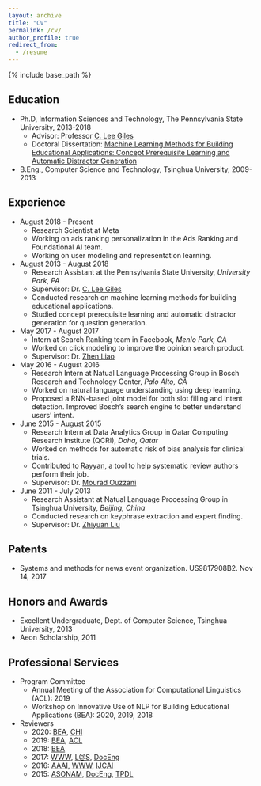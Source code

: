 ```yaml
---
layout: archive
title: "CV"
permalink: /cv/
author_profile: true
redirect_from:
  - /resume
---
```


{% include base_path %}

Education
---
* Ph.D, Information Sciences and Technology, The Pennsylvania State University, 2013-2018
  * Advisor: Professor [C. Lee Giles](http://clgiles.ist.psu.edu/)
  * Doctoral Dissertation: [Machine Learning Methods for Building Educational Applications: Concept Prerequisite Learning and Automatic Distractor Generation](https://etda.libraries.psu.edu/catalog/15448cul226)
* B.Eng., Computer Science and Technology, Tsinghua University, 2009-2013

Experience
---
* August 2018 - Present
  * Research Scientist at Meta
  * Working on ads ranking personalization in the Ads Ranking and Foundational AI team.
  * Working on user modeling and representation learning.
* August 2013 - August 2018
  * Research Assistant at the Pennsylvania State University, *University Park, PA*
  * Supervisor: Dr. [C. Lee Giles](http://clgiles.ist.psu.edu/)
  * Conducted research on machine learning methods for building educational applications.
  * Studied concept prerequisite learning and automatic distractor generation for question generation.
* May 2017 - August 2017
  * Intern at Search Ranking team in Facebook, *Menlo Park, CA*
  * Worked on click modeling to improve the opinion search product.
  * Supervisor: Dr. [Zhen Liao](https://www.linkedin.com/in/zhen-liao-156aa632/)
* May 2016 - August 2016
  * Research Intern at Natual Language Processing Group in Bosch Research and Technology Center, *Palo Alto, CA*
  * Worked on natural language understanding using deep learning.
  * Proposed a RNN-based joint model for both slot filling and intent detection. Improved Bosch’s search
engine to better understand users’ intent.
* June 2015 - August 2015
  * Research Intern at Data Analytics Group in Qatar Computing Research Institute (QCRI), *Doha, Qatar*
  * Worked on methods for automatic risk of bias analysis for clinical trials.
  * Contributed to [Rayyan](https://www.rayyan.ai/), a tool to help systematic review authors perform their job.
  * Supervisor: Dr. [Mourad Ouzzani](https://www.hbku.edu.qa/en/staff/mourad-ouzzani)
* June 2011 - July 2013
  * Research Assistant at Natual Language Processing Group in Tsinghua University, *Beijing, China*
  * Conducted research on keyphrase extraction and expert finding.
  * Supervisor: Dr. [Zhiyuan Liu](https://nlp.csai.tsinghua.edu.cn/~lzy/)

Patents
---
* Systems and methods for news event organization. US9817908B2. Nov 14, 2017

Honors and Awards
---
* Excellent Undergraduate, Dept. of Computer Science, Tsinghua University, 2013
* Aeon Scholarship, 2011

Professional Services
---
* Program Committee
  * Annual Meeting of the Association for Computational Linguistics (ACL): 2019
  * Workshop on Innovative Use of NLP for Building Educational Applications (BEA): 2020, 2019, 2018
* Reviewers
  * 2020: [BEA](https://sig-edu.org/bea/current), [CHI](https://chi2020.acm.org/)
  * 2019: [BEA](https://sig-edu.org/bea/14), [ACL](https://acl2019.org/EN/index.xhtml.html)
  * 2018: [BEA](https://www.cs.rochester.edu/~tetreaul/naacl-bea13.html)
  * 2017: [WWW](http://www2017.com.au/), [L@S](https://learningatscale.acm.org/las2017/), [DocEng](https://doceng.org/doceng2017/)
  * 2016: [AAAI](https://www.aaai.org/Conferences/AAAI/aaai16.php), [WWW](https://thewebconf.org/www2016/), [IJCAI](http://ijcai-16.org/)
  * 2015: [ASONAM](http://asonam.cpsc.ucalgary.ca/2015/), [DocEng](http://www.doceng2015.org/), [TPDL](http://tpdl2015.info/)

<!-- Education
======
* Ph.D in Version Control Theory, GitHub University, 2018 (expected)
* M.S. in Jekyll, GitHub University, 2014
* B.S. in GitHub, GitHub University, 2012

Work experience
======
* Spring 2024: Academic Pages Collaborator
  * Github University
  * Duties includes: Updates and improvements to template
  * Supervisor: The Users

* Fall 2015: Research Assistant
  * Github University
  * Duties included: Merging pull requests
  * Supervisor: Professor Hub

* Summer 2015: Research Assistant
  * Github University
  * Duties included: Tagging issues
  * Supervisor: Professor Git

Skills
======
* Skill 1
* Skill 2
  * Sub-skill 2.1
  * Sub-skill 2.2
  * Sub-skill 2.3
* Skill 3

Publications
======
  <ul>{% for post in site.publications reversed %}
    {% include archive-single-cv.html %}
  {% endfor %}</ul>

Talks
======
  <ul>{% for post in site.talks reversed %}
    {% include archive-single-talk-cv.html  %}
  {% endfor %}</ul>

Teaching
======
  <ul>{% for post in site.teaching reversed %}
    {% include archive-single-cv.html %}
  {% endfor %}</ul>

Service and leadership
======
* Currently signed in to 43 different slack teams -->
